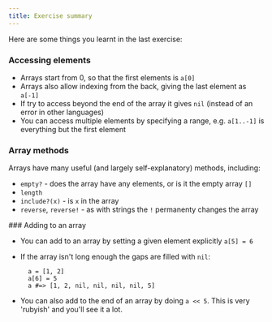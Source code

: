 ```yaml
---
title: Exercise summary
---
```


Here are some things you learnt in the last exercise:

### Accessing elements

* Arrays start from 0, so that the first elements is `a[0]`
* Arrays also allow indexing from the back, giving the last element as `a[-1]`
* If try to access beyond the end of the array it gives `nil` (instead of an error in other languages)
* You can access multiple elements by specifying a range, e.g. `a[1..-1]` is everything but the first element

### Array methods

Arrays have many useful (and largely self-explanatory) methods, including:

* `empty?` - does the array have any elements, or is it the empty array `[]`
* `length`
* `include?(x)` - is `x` in the array
* `reverse`, `reverse!` - as with strings the `!` permanenty changes the array

### Adding to an array

* You can add to an array by setting a given element explicitly `a[5] = 6`
* If the array isn't long enough the gaps are filled with `nil`:

		a = [1, 2]
		a[6] = 5
		a #=> [1, 2, nil, nil, nil, nil, 5]

* You can also add to the end of an array by doing `a << 5`. This is very 'rubyish' and you'll see it a lot.
